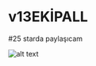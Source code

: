 # v13EKİPALL

#25 starda paylaşıcam 

![alt text](https://cdn.discordapp.com/attachments/953378262858465320/953386539419861142/v13supervsormaverz.png)
